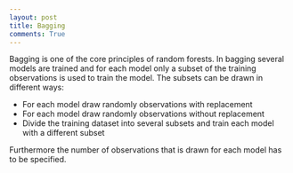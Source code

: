 ```yaml
---
layout: post
title: Bagging
comments: True
---
```


Bagging is one of the core principles of random forests. In bagging several models are trained and for each model only a subset 
of the training observations is used to train the model. 
The subsets can be drawn in different ways:

* For each model draw randomly observations with replacement
* For each model draw randomly observations without replacement
* Divide the training dataset into several subsets and train each model with a different subset

Furthermore the number of observations that is drawn for each model has to be specified. 
